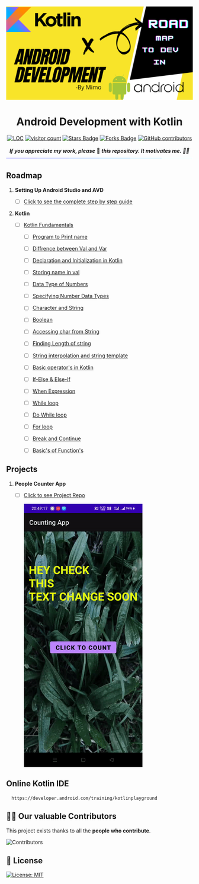 
![banner image](https://github.com/Mimo2k/Android-Development/blob/1ceedea76a15633439b95f1c860c582fc3b5717a/Resources/Banner.png)
<div align="center">

  # Android Development with Kotlin

</div>


<div align="center">
<a href="https://github.com/Mimo2k/Android-Development"><img src="https://sloc.xyz/github/Mimo2k/Android-Development" alt="LOC"/></a>
<a href="https://github.com/Mimo2k/Android-Development"><img src="https://visitor-badge.laobi.icu/badge?page_id=Mimo2k.Android-Development" alt="visitor count"/></a>
<a href="https://github.com/Mimo2k/Android-Development/stargazers"><img src="https://img.shields.io/github/stars/Mimo2k/Android-Development" alt="Stars Badge"/></a>
<a href="https://github.com/Mimo2k/Android-Development/network/members"><img src="https://img.shields.io/github/forks/Mimo2k/Android-Development" alt="Forks Badge"/></a>
<a href="https://github.com/Mimo2k/Android-Development/graphs/contributors"><img alt="GitHub contributors" src="https://img.shields.io/github/contributors/Mimo2k/Android-Development?color=2b9348"></a>
<br />
<br />
  <b><i>If you appreciate my work, please</i></b> 🌟 <b><i>this repository. It motivates me. 🚀🚀</i></b>
  <img src="https://github.com/Mimo2k/Mimo2k/blob/76dc64efdd1ef2f91f48a1c7c476296185899ff0/Resources/laser.gif">
  </div>
  
  ## Roadmap

1. **Setting Up Android Studio and AVD**
    - [ ] [Click to see the complete step by step guide](https://github.com/Mimo2k/Android-Development/blob/8ffe3183a1d9f5b92dd8549944c5ab2e5976c285/Setting%20up%20Android%20Studio%20and%20Avd/Setting%20Up%20Android%20Studio%20and%20Avd.pdf)
2. **Kotlin**
     
      - [ ] [Kotlin Fundamentals](https://github.com/Mimo2k/Android-Development/tree/main/Kotlin/Kotlin%20Fundamentals)
        - [ ] [Program to Print name](https://github.com/Mimo2k/Android-Development/blob/cd0f0fbc513c3b5b938a4b8e4413044127509414/Kotlin/Kotlin%20Fundamentals/printingName.kt)
        - [ ] [Diffrence between Val and Var](https://github.com/Mimo2k/Android-Development/blob/cd0f0fbc513c3b5b938a4b8e4413044127509414/Kotlin/Kotlin%20Fundamentals/VarVsVal.kt)
        - [ ] [Declaration and Initialization in Kotlin](https://github.com/Mimo2k/Android-Development/blob/cd0f0fbc513c3b5b938a4b8e4413044127509414/Kotlin/Kotlin%20Fundamentals/DeclarationVsInitialization.kt)
        - [ ] [Storing name in val](https://github.com/Mimo2k/Android-Development/blob/cd0f0fbc513c3b5b938a4b8e4413044127509414/Kotlin/Kotlin%20Fundamentals/stringInVal.kt)
        - [ ] [Data Type of Numbers](https://github.com/Mimo2k/Android-Development/blob/cd0f0fbc513c3b5b938a4b8e4413044127509414/Kotlin/Kotlin%20Fundamentals/DataTypeOfNumbers.kt)
        - [ ] [Specifying Number Data Types](https://github.com/Mimo2k/Android-Development/blob/4de74ff348be35e17158ae9a52943badf3d32f01/Kotlin/Kotlin%20Fundamentals/specifyDataType.kt)
        - [ ] [Character and String](https://github.com/Mimo2k/Android-Development/blob/4de74ff348be35e17158ae9a52943badf3d32f01/Kotlin/Kotlin%20Fundamentals/charAndString.kt)
        - [ ] [Boolean](https://github.com/Mimo2k/Android-Development/blob/07d4e70048469d77ec2d036481f8b9257e9ad4c2/Kotlin/Kotlin%20Fundamentals/boolean.kt)
        - [ ] [Accessing char from String](https://github.com/Mimo2k/Android-Development/blob/07d4e70048469d77ec2d036481f8b9257e9ad4c2/Kotlin/Kotlin%20Fundamentals/accessChar.kt)
        - [ ] [Finding Length of string](https://github.com/Mimo2k/Android-Development/blob/07d4e70048469d77ec2d036481f8b9257e9ad4c2/Kotlin/Kotlin%20Fundamentals/stringLength.kt)
        - [ ] [String interpolation and string template](https://github.com/Mimo2k/Android-Development/blob/6acb9986842e14186fd63703f94a808a62a55e43/Kotlin/Kotlin%20Fundamentals/strIntandTemp.kt)
        - [ ] [Basic operator's in Kotlin](https://github.com/Mimo2k/Android-Development/blob/073d69691cb9a21b1c2614d170a2fece270d390b/Kotlin/Kotlin%20Fundamentals/Operators.kt)
        - [ ] [If-Else & Else-If](https://github.com/Mimo2k/Android-Development/blob/e17f6df5ad0e0197243f13978c26984fee8e794c/Kotlin/Kotlin%20Fundamentals/IfElse.kt)
        - [ ] [When Expression](https://github.com/Mimo2k/Android-Development/blob/2aa6a67846bfe461ca7a41b57779fadcbd8f55a7/Kotlin/Kotlin%20Fundamentals/when.kt)
        - [ ] [While loop](https://github.com/Mimo2k/Android-Development/blob/d6a0eb71c53c6fc63c39b0f15466c8b9dc1fe75f/Kotlin/Kotlin%20Fundamentals/whileLoop.kt)
        - [ ] [Do While loop](https://github.com/Mimo2k/Android-Development/blob/d6a0eb71c53c6fc63c39b0f15466c8b9dc1fe75f/Kotlin/Kotlin%20Fundamentals/doWhileLoop.kt)
        - [ ] [For loop](https://github.com/Mimo2k/Android-Development/blob/d6a0eb71c53c6fc63c39b0f15466c8b9dc1fe75f/Kotlin/Kotlin%20Fundamentals/forLoop.kt)
        - [ ] [Break and Continue](https://github.com/Mimo2k/Android-Development/blob/d6a0eb71c53c6fc63c39b0f15466c8b9dc1fe75f/Kotlin/Kotlin%20Fundamentals/breakAndContinue.kt)
        - [ ] [Basic's of Function's](https://github.com/Mimo2k/Android-Development/blob/62743d77b5a92f90fccb23d05d4ee31c26029cd0/Kotlin/Kotlin%20Fundamentals/Function.kt)


  ## Projects
  
  1. **People Counter App**
      - [ ] [Click to see Project Repo](https://github.com/Mimo2k/Android-Development/tree/main/Projects/CountingApp) 

        <img  alt="GIF" src="https://github.com/Mimo2k/Android-Development/blob/67772c63134bb55c348c42f60098c8741bccf8b8/Resources/Counting%20App.gif">
        
     
   ## Online Kotlin IDE
      
      https://developer.android.com/training/kotlinplayground


## 👨‍💻 Our valuable Contributors

This project exists thanks to all the **people who contribute**.

![Contributors](https://contributors-img.web.app/image?repo=Mimo2k/Android-Development)


## 📜 License

[![License: MIT](https://img.shields.io/badge/License-MIT-yellow.svg)](./LICENSE) 

